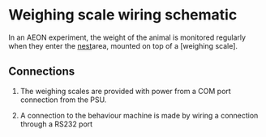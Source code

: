 # Weighing scale wiring schematic

In an AEON experiment, the weight of the animal is monitored regularly when they enter the [nest](./link/to/acquisition/nest.md)area, mounted on top of a [weighing scale].

## Connections

1. The weighing scales are provided with power from a COM port connection from the PSU.

2. A connection to the behaviour machine is made by wiring a connection through a RS232 port <!--TODO: check the pins-->
